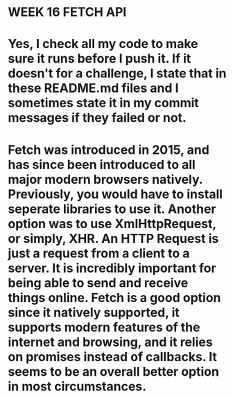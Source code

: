 # WEEK 16 FETCH API

# Yes, I check all my code to make sure it runs before I push it. If it doesn't for a challenge, I state that in these README.md files and I sometimes state it in my commit messages if they failed or not.

# Fetch was introduced in 2015, and has since been introduced to all major modern browsers natively. Previously, you would have to install seperate libraries to use it. Another option was to use XmlHttpRequest, or simply, XHR. An HTTP Request is just a request from a client to a server. It is incredibly important for being able to send and receive things online. Fetch is a good option since it natively supported, it supports modern features of the internet and browsing, and it relies on promises instead of callbacks. It seems to be an overall better option in most circumstances.